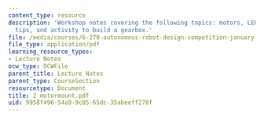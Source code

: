 ```yaml
---
content_type: resource
description: 'Workshop notes covering the following topics: motors, LEGO gearboxes,
  tips, and activity to build a gearbox.'
file: /media/courses/6-270-autonomous-robot-design-competition-january-iap-2005/9958f49654a99c8565dc35abeeff278f_2_motormount.pdf
file_type: application/pdf
learning_resource_types:
- Lecture Notes
ocw_type: OCWFile
parent_title: Lecture Notes
parent_type: CourseSection
resourcetype: Document
title: 2_motormount.pdf
uid: 9958f496-54a9-9c85-65dc-35abeeff278f
---
```

